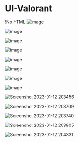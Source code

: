 ﻿# UI-Valorant
 !No HTML 
![image](https://user-images.githubusercontent.com/59821534/210180399-d3a336f0-de17-4dbf-af76-859bd177a5b6.png)

![image](https://user-images.githubusercontent.com/59821534/211168650-d12cc4e3-a5ad-4f27-b158-e1bc74f0b57d.png)

![image](https://user-images.githubusercontent.com/59821534/211341638-dbd09d6a-f484-4fdf-bf80-530eee5cc14a.png)

![image](https://user-images.githubusercontent.com/59821534/211563216-08531c8a-e3a3-45ba-a196-240c31669725.png)

![image](https://user-images.githubusercontent.com/59821534/211562803-37eb5c88-e8d8-410d-9ded-78cc7fa92a50.png)

![image](https://user-images.githubusercontent.com/59821534/211563093-88793780-4a87-4582-8fa5-b1d016f4bc22.png)

![image](https://user-images.githubusercontent.com/59821534/211852964-67872786-ac6f-41d1-903a-a3e9d8f5bc59.png)

![image](https://user-images.githubusercontent.com/59821534/212080254-60a05719-db36-4ba8-a844-0c80910e3d90.png)

![Screenshot 2023-01-12 203456](https://user-images.githubusercontent.com/59821534/212377533-8d48f1d2-a5e6-47ee-b52f-7c0b792ebc95.jpg)

![Screenshot 2023-01-12 203709](https://user-images.githubusercontent.com/59821534/212475954-35472cc3-6cae-4b3f-a1ea-45680c976578.jpg)

![Screenshot 2023-01-12 203740](https://user-images.githubusercontent.com/59821534/212488749-138f29cf-949a-46bd-9e8e-cfdfad03afa1.jpg)

![Screenshot 2023-01-12 203905](https://user-images.githubusercontent.com/59821534/212540290-5c73c5a8-2f49-4f0a-91c2-332e8ada1d4a.jpg)

![Screenshot 2023-01-12 204331](https://user-images.githubusercontent.com/59821534/212864312-36efc868-49df-46b2-9669-2f309b1ed1af.jpg)

